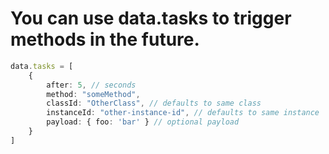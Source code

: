 # You can use data.tasks to trigger methods in the future.
```typescript
data.tasks = [
    {
        after: 5, // seconds
        method: "someMethod",
        classId: "OtherClass", // defaults to same class
        instanceId: "other-instance-id", // defaults to same instance
        payload: { foo: 'bar' } // optional payload
    }
]
```